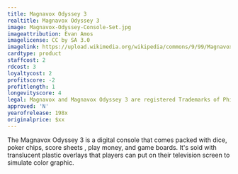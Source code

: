 ```yaml
---
title: Magnavox Odyssey 3
realtitle: Magnavox Odyssey 3
image: Magnavox-Odyssey-Console-Set.jpg
imageattribution: Evan Amos
imagelicense: CC by SA 3.0
imagelink: https://upload.wikimedia.org/wikipedia/commons/9/99/Magnavox-Odyssey-Console-Set.jpg
cardtype: product
staffcost: 2
rdcost: 3
loyaltycost: 2
profitscore: -2
profitlength: 1
longevityscore: 4
legal: Magnavox and Magnavox Odyssey 3 are registered Trademarks of Phillips Corporation
approved: 'N'
yearofrelease: 198x
originalprice: $xx
---
```


The Magnavox Odyssey 3 is a digital console that comes packed with dice, poker chips, score sheets , play money, and game boards. It's sold with translucent plastic overlays that players can put on their television screen to simulate color graphic.

